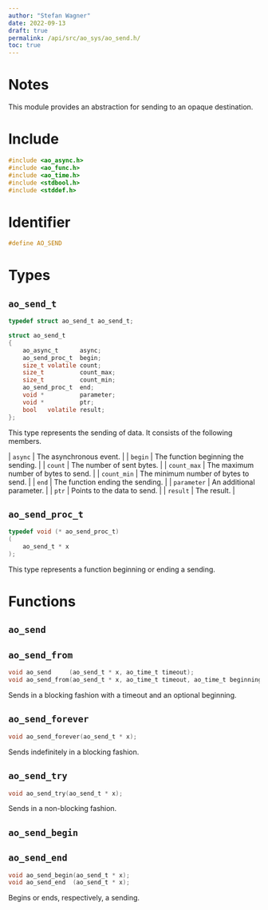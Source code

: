 ```yaml
---
author: "Stefan Wagner"
date: 2022-09-13
draft: true
permalink: /api/src/ao_sys/ao_send.h/
toc: true
---
```


# Notes

This module provides an abstraction for sending to an opaque destination.

# Include

```c
#include <ao_async.h>
#include <ao_func.h>
#include <ao_time.h>
#include <stdbool.h>
#include <stddef.h>
```

# Identifier

```c
#define AO_SEND
```

# Types

## `ao_send_t`

```c
typedef struct ao_send_t ao_send_t;
```

```c
struct ao_send_t
{
    ao_async_t      async;
    ao_send_proc_t  begin;
    size_t volatile count;
    size_t          count_max;
    size_t          count_min;
    ao_send_proc_t  end;
    void *          parameter;
    void *          ptr;
    bool   volatile result;
};
```

This type represents the sending of data. It consists of the following members.

| `async` | The asynchronous event. |
| `begin` | The function beginning the sending. |
| `count` | The number of sent bytes. |
| `count_max` | The maximum number of bytes to send. |
| `count_min` | The minimum number of bytes to send. |
| `end` | The function ending the sending. |
| `parameter` | An additional parameter. |
| `ptr` | Points to the data to send. |
| `result` | The result. |

## `ao_send_proc_t`

```c
typedef void (* ao_send_proc_t)
(
    ao_send_t * x
);
```

This type represents a function beginning or ending a sending.

# Functions

## `ao_send`
## `ao_send_from`

```c
void ao_send     (ao_send_t * x, ao_time_t timeout);
void ao_send_from(ao_send_t * x, ao_time_t timeout, ao_time_t beginning);
```

Sends in a blocking fashion with a timeout and an optional beginning.

## `ao_send_forever`

```c
void ao_send_forever(ao_send_t * x);
```

Sends indefinitely in a blocking fashion.

## `ao_send_try`

```c
void ao_send_try(ao_send_t * x);
```

Sends in a non-blocking fashion.

## `ao_send_begin`
## `ao_send_end`

```c
void ao_send_begin(ao_send_t * x);
void ao_send_end  (ao_send_t * x);
```

Begins or ends, respectively, a sending.
